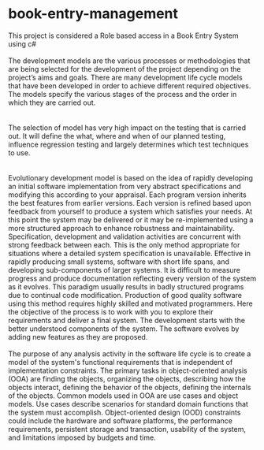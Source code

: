 # book-entry-management

This project is considered a Role based access in a Book Entry System using c#
    <br/>
     <br/>
The development models are the various processes or methodologies that are being selected for the development of the project depending on the project’s aims and goals. There are many development life cycle models that have been developed in order to achieve different required objectives. The models specify the various stages of the process and the order in which they are carried out.	
 <br/>
  <br/>
The selection of model has very high impact on the testing that is carried out. It will define the what, where and when of our planned testing, influence regression testing and largely determines which test techniques to use.	
 <br/>
  <br/>
Evolutionary development model is based on the idea of rapidly developing an initial software implementation from very abstract specifications and modifying this according to your appraisal. Each program version inherits the best features from earlier versions. Each version is refined based upon feedback from yourself to produce a system which satisfies your needs. At this point the system may be delivered or it may be re-implemented using a more structured approach to enhance robustness and maintainability. Specification, development and validation activities are concurrent with strong feedback between each. This is the only method appropriate for situations where a detailed system specification is unavailable. Effective in rapidly producing small systems, software with short life spans, and developing sub-components of larger systems. It is difficult to measure progress and produce documentation reflecting every version of the system as it evolves. This paradigm usually results in badly structured programs due to continual code modification. Production of good quality software using this method requires highly skilled and motivated programmers. Here the objective of the process is to work with you to explore their requirements and deliver a final system. The development starts with the better understood components of the system. The software evolves by adding new features as they are proposed.
 <br/>
  <br/>
The purpose of any analysis activity in the software life cycle is to create a model of the system's functional requirements that is independent of implementation constraints. The primary tasks in object-oriented analysis (OOA) are finding the objects, organizing the objects, describing how the objects interact, defining the behavior of the objects, defining the internals of the objects. Common models used in OOA are use cases and object models. Use cases describe scenarios for standard domain functions that the system must accomplish.
Object-oriented design (OOD) constraints could include the hardware and software platforms, the performance requirements, persistent storage and transaction, usability of the system, and limitations imposed by budgets and time.
